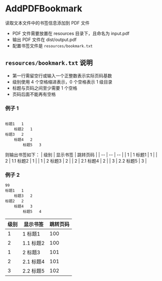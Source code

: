 # AddPDFBookmark
读取文本文件中的书签信息添加到 PDF 文件

- PDF 文件需要放置在 resources 目录下，且命名为 input.pdf
- 输出 PDF 文件在 dist/output.pdf
- 配置书签文件是 ```resources/bookmark.txt```

## ```resources/bookmark.txt``` 说明

- 第一行需留空行或输入一个正整数表示实际页码基数
- 级别使用 4 个空格缩进表示，0 个空格表示 1 级目录
- 标题与页码之间至少需要 1 个空格
- 页码后面不能再有空格

### 例子 1
```

标题1   1
    标题2   1
标题3   2
    标题4   2
        标题5   3
```

则输出书签如下：
| 级别 | 显示书签 | 跳转页码 |
| -- | -- | -- |
| 1 | 1 标题1 | 1 |
| 2 | 1.1 标题2 | 1 |
| 1 | 2 标题3 | 2 |
| 2 | 2.1 标题4 | 2 |
| 3 | 2.2 标题5 | 3 |

### 例子 2
```
99
标题1   1
    标题3   2
标题2   2
    标题4   3
        标题5   4
```

| 级别 | 显示书签 | 跳转页码 |
| -- | -- | -- |
| 1 | 1 标题1 | 100 |
| 2 | 1.1 标题2 | 100 |
| 1 | 2 标题3 | 101 |
| 2 | 2.1 标题4 | 101 |
| 3 | 2.2 标题5 | 102 |